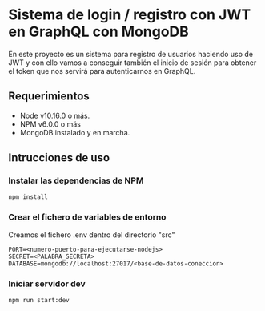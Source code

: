 # Sistema de login / registro con JWT en GraphQL con MongoDB

En este proyecto es un sistema para registro de usuarios haciendo uso de JWT y con ello vamos a conseguir también el inicio de sesión para obtener el token que nos servirá para autenticarnos en GraphQL.

## Requerimientos

* Node v10.16.0 o más.
* NPM v6.0.0 o más
* MongoDB instalado y en marcha.

## Intrucciones de uso


### Instalar las dependencias de NPM
```npm install```

### Crear el fichero de variables de entorno
Creamos el fichero .env dentro del directorio "src"
```
PORT=<numero-puerto-para-ejecutarse-nodejs>
SECRET=<PALABRA_SECRETA>
DATABASE=mongodb://localhost:27017/<base-de-datos-coneccion>
```

### Iniciar servidor dev
```npm run start:dev```